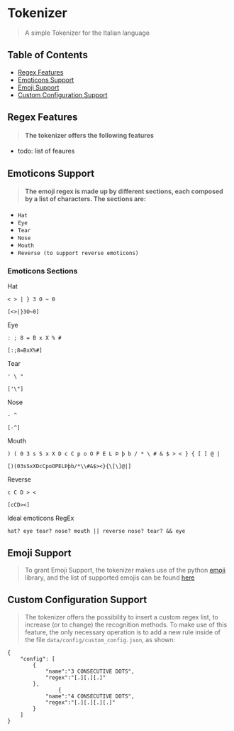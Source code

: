 # Tokenizer
> A simple Tokenizer for the Italian language

## Table of Contents
- [Regex Features](#regex) 
- [Emoticons Support](#emoticons-support)
- [Emoji Support](#emoji-support)
- [Custom Configuration Support](#custom-configuration-support)

###

<a name="regex"></a>
## Regex Features
> #### The tokenizer offers the following features

- todo: list of feaures 

<a name="emoticons-support"></a>
## Emoticons Support
> #### The emoji regex is made up by different sections, each composed by a list of characters. The sections are:
- ```Hat```
- ```Eye```
- ```Tear```
- ```Nose```
- ```Mouth```
- ```Reverse (to support reverse emoticons)```

### Emoticons Sections
Hat
```
< > | } 3 O ~ 0
```
```
[<>|}3O~0]
```

Eye
```
: ; 8 = B x X % #
```
```
[:;8=BxX%#]
```


Tear
```
' \ " 
```
```
['\"]
```

Nose
```
- ^ 
```
```
[-^]
```

Mouth
```
) ( 0 3 s S x X D c C p o O P E L Þ þ b / * \ # & $ > < } { [ ] @ |
```
```
[)(03sSxXDcCpoOPELÞþb/*\\#&$><}{\[\]@|]
```

Reverse
```
c C D > <
```
```
[cCD><]
```

Ideal emoticons RegEx
``` 
hat? eye tear? nose? mouth || reverse nose? tear? && eye 
```


<a name="emoji-support"></a>
## Emoji Support

> To grant Emoji Support, the tokenizer makes use of the python [emoji](https://pypi.org/project/emoji/) library, and the list of supported emojis can be found [here](https://carpedm20.github.io/emoji/)


<a name="custom-configuration-support"></a>
## Custom Configuration Support

> The tokenizer offers the possibility to insert a custom regex list, to increase (or to change) the recognition methods. To make use of this feature, the only necessary operation is to add a new rule inside of the file ```data/config/custom_config.json```, as shown:
```
{
    "config": [
        {
            "name":"3 CONSECUTIVE DOTS",
            "regex":"[.][.][.]"
        },
                {
            "name":"4 CONSECUTIVE DOTS",
            "regex":"[.][.][.][.]"
        }
    ]
}

```